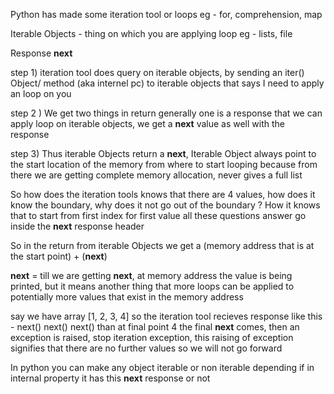 Python has made some iteration tool or loops
eg - for, comprehension, map

Iterable Objects - thing on which you are applying loop
eg - lists, file

Response
__next__

step 1) iteration tool does query on iterable objects, by sending an iter() Object/ method (aka internel pc) to iterable objects that says I need to apply an loop on you

step 2 ) We get two things in return generally one is a response that we can apply loop on iterable objects, we get a __next__ value as well with the response

step 3) Thus iterable Objects return a __next__, Iterable Object always point to the start location of the memory from where to start looping because from there we are getting complete memory allocation, never gives a full list

So how does the iteration tools knows that there are 4 values, how does it know the boundary, why does it not go out of the boundary ? How it knows that to start from first index for first value all these questions answer go inside the __next__ response header

So in the return from iterable Objects we get a 
(memory address that is at the start point) + (__next__)

__next__ = till we are getting __next__, at memory address the value is being printed, but it means another thing that more loops can be applied to potentially more values that exist in the memory address

say we have array [1, 2, 3, 4]
so the iteration tool recieves response like this - 
next()
next()
next()
than at final point 4 the final __next__ comes, then an exception is raised, stop iteration exception, this raising of exception signifies that there are no further values so we will not go forward

In python you can make any object iterable or non iterable depending if in internal property it has this __next__ response or not